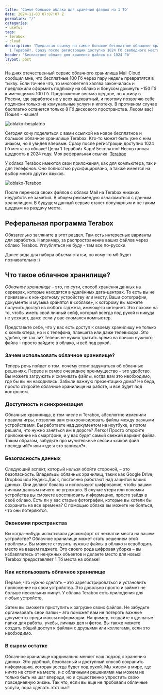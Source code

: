 ```yaml
---
title: 'Самое большое облако для хранения файлов на 1 Тб'
date: 2024-11-03 07:07:07 Z
permalink: "/"
categories:
- useful
tags:
- terabox
- cloud
description: 'Предлагаю ссылку на самое большое бесплатное облащное хранилище объемом
  1 Терабайт. Сразу после регистрации доступно 1024 Гб свободного места.'
header: 'Бесплатное облако для хранения файлов на 1024 Гб'
layout: post
---
```


На днях отечественный сервис облачного хранилища Mail Cloud сообщил мне, что бесплатные 100 Гб через пару недель превратятся в тыкву. Если точнее что, то многолетняя халява закончилась и предложили оформить подписку на облако и бонусом докинуть +150 Гб к имеющимся 100 Гб. Предложение весьма щедрое, но я живу в России, где заработок не у всех адекватный, и поэтому позволяю себе подписки только на комунальные услуги и ипотеку. В противном случае бесплатно останется только 8 Гб дискового пространства. Лесом вас! Пошел - нашел!

![oblako-besplatno](/uploads/oblako-besplatno.jpg)

Сегодня хочу поделиться с вами ссылкой на новое бесплатное и большое облачное хранилище Terabox. Кто-то может быть уже с ним знаком, но я увидел впервые. Сразу после регистрации доступно 1024 Гб места на облаке! Целы 1 Терабайт Карл! Бесплатно! Неслыханная щедрость в 2024 году. Моя реферальная ссылка: [Terabox](https://www.terabox.com/russian/activity/invitation?from=pc&version=1.33.5.1&channel=00000000000000000000000000000000&lang=ru)

У облака Terabox имеются свои приложения, как для компьютера, так и для телефонов. Оно полностью русифицировано, а также имеется на выбор много других языков. 

![oblako-Terabox](/uploads/oblako-terabox.jpg)

После переноса своих файлов с облака Mail на Terabox никаких неудобств не заметил. В общем рекомендую ознакомиться с данным хранилищем. В будущем данный сервис станет популярным и не таким щедрым на раздачу места.

## Реферальная программа Terabox

Обязательно загляните в этот раздел. Там есть интересные варианты для заработка. Например, за распространение ваших файлов через облако Terabox. Углубляться не буду - там все по-русски.

Далее вода для набора объема статьи, но кому-то мб будет познавательно :)

## Что такое облачное хранилище?

*Облачное хранилище* – это, по сути, способ хранения данных на серверах, которые находятся в удалённых дата-центрах. То есть вы не привязаны к конкретному устройству или месту. Ваши фотографии, документы и музыка хранятся в «облаке», к которому вы можете получить доступ из любого гаджета, имеющего интернет. Это похоже на то, чтобы иметь свой личный сейф, который всегда под рукой и никуда не уезжает, даже если у вас сломался компьютер.

Представьте себе, что у вас есть доступ к своему хранилищу не только с компьютера, но и с телефона, планшета или даже телевизора. Это удобно, не так ли? Теперь не нужно тратить время на поиски нужного файла – просто зайдите в облако, и всё под рукой.

### Зачем использовать облачное хранилище?

Теперь речь пойдет о том, почему стоит задуматься об облачных решениях. Первое и самое очевидное преимущество – это удобство. Вы можете загружать и скачивать файлы, когда вам это необходимо, где бы вы ни находились. Забыли важную презентацию дома? Не беда, просто откройте облачное хранилище на работе, и все будет под контролем.

### Доступность и синхронизация

Облачные хранилища, в том числе и Terabox, абсолютно изменили правила игры, позволяя вам синхронизировать файлы между разными устройствами. Вы работаете над документом на ноутбуке, а потом решили, что нужно заняться им в дороге? Легко! Просто откройте приложение на смартфоне, и у вас будет самый свежий вариант файла. Таким образом, забудьте про мучительные сессии «какой файл последний?» или «где я это записал?».

### Безопасность данных

Следующий аспект, который нельзя обойти стороной, – это безопасность. Владельцы облачных хранилищ, таких как Google Drive, Dropbox или Яндекс.Диск, постоянно работают над защитой ваших данных. Они делают бэкапы и используют шифрование, чтобы вашим личным данным ничего не угрожало. В случае утери или поломки устройства вы сможете восстановить информацию, просто зайдя в своё облако. Есть ли у вас старые фотографии, которые вы хотели бы сохранить на все времена? С помощью облака вы можете не бояться, что они потеряются.

### Экономия пространства

Вы когда-нибудь испытывали дискомфорт от нехватки места на вашем устройстве? Облачное хранилище может стать решением этой проблемы. Вы можете сгрузить нужные файлы в облако и освободить место на вашем гаджете. Это своего рода цифровая уборка – вы избавляетесь от ненужных объектов и делаете место для новых! Terabox предоставляет 1 Тб места на облаке!

### Как использовать облачное хранилище

Первое, что нужно сделать – это зарегистрироваться и установить приложение на свои устройства. Это довольно просто и займет не больше нескольких минут. У облака Terabox есть прилодения для любых устройств.

Затем вы сможете приступить к загрузке своих файлов. Не забудьте организовать свои папки – это поможет вам не потерять важные документы среди массы информации. Например, создайте отдельные папки для работы, учебы, личных дел и фоток. Вы также можете создать общий доступ к файлам с друзьями или коллегами, если это необходимо.

### В сыром остатке

Облачное хранилище кардинально меняет наш подход к хранению данных. Это удобный, безопасный и доступный способ сохранить информацию, которая всегда будет под рукой. Мы живем в мире, где ничто не стоит на месте, и с облачными решениями мы можем не только быть на шаг впереди, но и существенно упростить свою повседневную жизнь. Так что, если вы еще не пробовали облачные услуги, пора сделать этот шаг!

